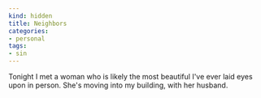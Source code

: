 ```yaml
---
kind: hidden
title: Neighbors
categories:
- personal
tags:
- sin
---
```


Tonight I met a woman who is likely the most beautiful I've ever laid eyes upon in person.  She's moving into my building, with her husband.

